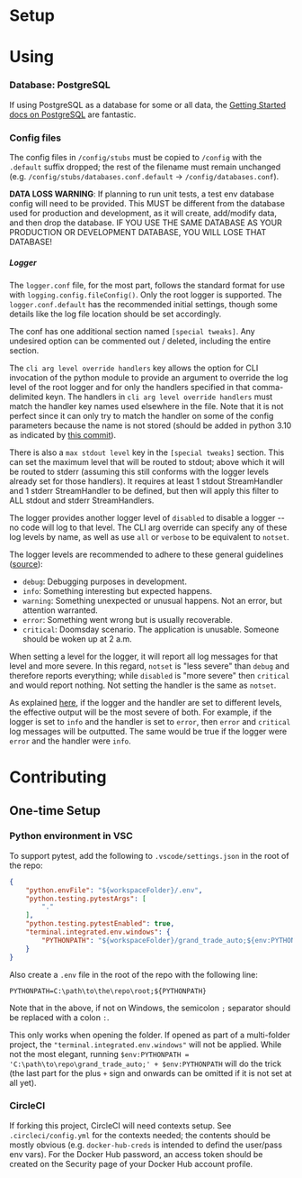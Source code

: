 # Setup

# Using

### Database: PostgreSQL
If using PostgreSQL as a database for some or all data, the
[Getting Started docs on PostgreSQL](https://www.postgresqltutorial.com/postgresql-getting-started/)
are fantastic.


### Config files
The config files in `/config/stubs` must be copied to `/config` with the
`.default` suffix dropped; the rest of the filename must remain unchanged (e.g.
`/config/stubs/databases.conf.default` -> `/config/databases.conf`).

**DATA LOSS WARNING**: If planning to run unit tests, a test env database config
will need to be provided.  This MUST be different from the database used for
production and development, as it will create, add/modify data, and then drop
the database.  IF YOU USE THE SAME DATABASE AS YOUR PRODUCTION OR DEVELOPMENT
DATABASE, YOU WILL LOSE THAT DATABASE!


##### Logger
The `logger.conf` file, for the most part, follows the standard format for use
with `logging.config.fileConfig()`.  Only the root logger is supported.  The
`logger.conf.default` has the recommended initial settings, though some details
like the log file location should be set accordingly.

The conf has one additional section named `[special tweaks]`.  Any undesired
option can be commented out / deleted, including the entire section.

The `cli arg level override handlers` key allows the option for CLI invocation
of the python module to provide an argument to override the log level of the
root logger and for only the handlers specified in that comma-delimited keyn.
The handlers in `cli arg level override handlers` must match the handler key
names used elsewhere in the file.  Note that it is not perfect since it can only
try to match the handler on some of the config parameters because the name is
not stored (should be added in python 3.10 as indicated by
[this commit](https://github.com/python/cpython/commit/b15100fe7def8580c78ed16f0bb4b72b2ae7af3f)).

There is also a `max stdout level` key in the `[special tweaks]` section.  This
can set the maximum level that will be routed to stdout; above which it will be
routed to stderr (assuming this still conforms with the logger levels already
set for those handlers).  It requires at least 1 stdout StreamHandler and 1
stderr StreamHandler to be defined, but then will apply this filter to ALL
stdout and stderr StreamHandlers.

The logger provides another logger level of `disabled` to disable a logger -- no
code will log to that level.  The CLI arg override can specify any of these log
levels by name, as well as use `all` or `verbose` to be equivalent to `notset`.

The logger levels are recommended to adhere to these general guidelines
([source](https://www.loggly.com/use-cases/6-python-logging-best-practices-you-should-be-aware-of/)):
- `debug`: Debugging purposes in development.
- `info`: Something interesting but expected happens.
- `warning`: Something unexpected or unusual happens.  Not an error, but
      attention warranted.
- `error`: Something went wrong but is usually recoverable.
- `critical`: Doomsday scenario. The application is unusable. Someone should be
      woken up at 2 a.m.

When setting a level for the logger, it will report all log messages for that
level and more severe.  In this regard, `notset` is "less severe" than `debug`
and therefore reports everything; while `disabled` is "more severe" then
`critical` and would report nothing.  Not setting the handler is the same as
`notset`.

As explained [here](https://stackoverflow.com/a/17668861), if the logger and the
handler are set to different levels, the effective output will be the most
severe of both.  For example, if the logger is set to `info` and the handler is
set to `error`, then `error` and `critical` log messages will be outputted.  The
same would be true if the logger were `error` and the handler were `info`.



# Contributing

## One-time Setup

### Python environment in VSC
To support pytest, add the following to `.vscode/settings.json` in the root of
the repo:
```json
{
    "python.envFile": "${workspaceFolder}/.env",
    "python.testing.pytestArgs": [
        "."
    ],
    "python.testing.pytestEnabled": true,
    "terminal.integrated.env.windows": {
        "PYTHONPATH": "${workspaceFolder}/grand_trade_auto;${env:PYTHONPATH}",
    }
}
```

Also create a `.env` file in the root of the repo with the following line:
```
PYTHONPATH=C:\path\to\the\repo\root;${PYTHONPATH}
```

Note that in the above, if not on Windows, the semicolon `;` separator should be
replaced with a colon `:`.

This only works when opening the folder.  If opened as part of a multi-folder
project, the `"terminal.integrated.env.windows"` will not be applied.  While not
the most elegant, running
`$env:PYTHONPATH = 'C:\path\to\repo\grand_trade_auto;' + $env:PYTHONPATH` will
do the trick (the last part for the plus `+` sign and onwards can be omitted if
it is not set at all yet).


### CircleCI
If forking this project, CircleCI will need contexts setup.  See
`.circleci/config.yml` for the contexts needed; the contents should be mostly
obvious (e.g. `docker-hub-creds` is intended to defind the user/pass env vars).
For the Docker Hub password, an access token should be created on the Security
page of your Docker Hub account profile.
